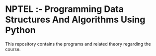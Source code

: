 # NPTEL :- Programming Data Structures And Algorithms Using Python

This repository contains the programs and related theory regarding the course.
